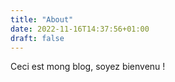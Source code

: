 ```yaml
---
title: "About"
date: 2022-11-16T14:37:56+01:00
draft: false
---
```


Ceci est mong blog, soyez bienvenu !

